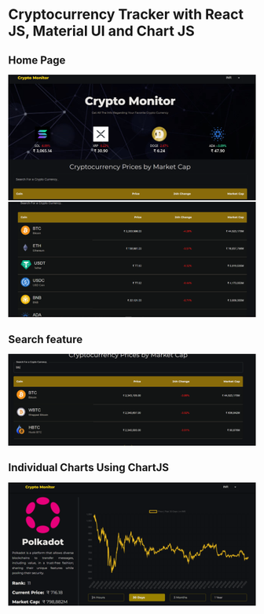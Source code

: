 # Cryptocurrency Tracker with React JS, Material UI and Chart JS

## Home Page

<img src="https://github.com/Shrey-Pokhriyal/Crypto_Monitor/blob/main/display/1.PNG"></img>
<img src="https://github.com/Shrey-Pokhriyal/Crypto_Monitor/blob/main/display/2.PNG"></img>

## Search feature

<img src="https://github.com/Shrey-Pokhriyal/Crypto_Monitor/blob/main/display/3.PNG"></img>

## Individual Charts Using ChartJS

<img src="https://github.com/Shrey-Pokhriyal/Crypto_Monitor/blob/main/display/4.PNG"></img>
